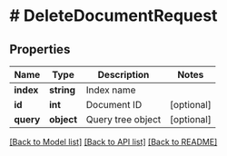 # # DeleteDocumentRequest

## Properties

Name | Type | Description | Notes
------------ | ------------- | ------------- | -------------
**index** | **string** | Index name | 
**id** | **int** | Document ID | [optional] 
**query** | **object** | Query tree object | [optional] 

[[Back to Model list]](../../README.md#documentation-for-models) [[Back to API list]](../../README.md#documentation-for-api-endpoints) [[Back to README]](../../README.md)


